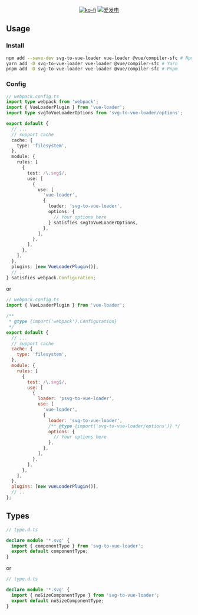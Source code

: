 <!-- markdownlint-disable MD033 MD041 -->

<div align="center">

[![ko-fi](https://ko-fi.com/img/githubbutton_sm.svg)](https://ko-fi.com/S6S8L8OOP)
[![爱发电](https://img.shields.io/badge/%E7%88%B1%E5%8F%91%E7%94%B5_Afdian-946CE6?style=for-the-badge)](https://ifdian.net/a/SharpIce)

</div>

## Usage

### Install

```bash
npm add --save-dev svg-to-vue-loader vue-loader @vue/compiler-sfc # Npm
yarn add -D svg-to-vue-loader vue-loader @vue/compiler-sfc # Yarn
pnpm add -D svg-to-vue-loader vue-loader @vue/compiler-sfc # Pnpm
```

### Config

```typescript
// webpack.config.ts
import type webpack from 'webpack';
import { VueLoaderPlugin } from 'vue-loader';
import type svgToVueLoaderOptions from 'svg-to-vue-loader/options';

export default {
  // ...
  // support cache
  cache: {
    type: 'filesystem',
  },
  module: {
    rules: [
      {
        test: /\.svg$/,
        use: [
          {
            use: [
              'vue-loader',
              {
                loader: 'svg-to-vue-loader',
                options: {
                  // Your options here
                } satisfies svgToVueLoaderOptions,
              },
            ],
          },
        ],
      },
    ],
  },
  plugins: [new VueLoaderPlugin()],
  // ..
} satisfies webpack.Configuration;
```

or

```javascript
// webpack.config.ts
import { VueLoaderPlugin } from 'vue-loader';

/**
 * @type {import('webpack').Configuration}
 */
export default {
  // ...
  // support cache
  cache: {
    type: 'filesystem',
  },
  module: {
    rules: [
      {
        test: /\.svg$/,
        use: [
          {
            loader: 'psvg-to-vue-loader',
            use: [
              'vue-loader',
              {
                loader: 'svg-to-vue-loader',
                /** @type {import('svg-to-vue-loader/options')} */
                options: {
                  // Your options here
                },
              },
            ],
          },
        ],
      },
    ],
  },
  plugins: [new vueLoaderPlugin()],
  // ..
};
```

## Types

```typescript
// type.d.ts

declare module '*.svg' {
  import { componentType } from 'svg-to-vue-loader';
  export default componentType;
}
```

or

```typescript
// type.d.ts

declare module '*.svg' {
  import { noSizeComponentType } from 'svg-to-vue-loader';
  export default noSizeComponentType;
}
```

